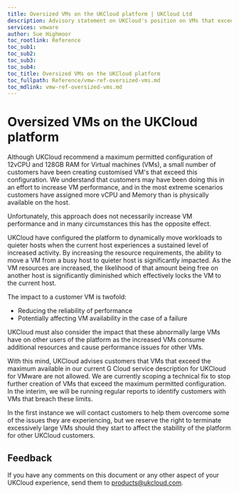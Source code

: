 ```yaml
---
title: Oversized VMs on the UKCloud platform | UKCloud Ltd
description: Advisory statement on UKCloud's position on VMs that exceed the maximum configuration advertised through the G Cloud framework
services: vmware
author: Sue Highmoor
toc_rootlink: Reference
toc_sub1: 
toc_sub2:
toc_sub3:
toc_sub4:
toc_title: Oversized VMs on the UKCloud platform
toc_fullpath: Reference/vmw-ref-oversized-vms.md
toc_mdlink: vmw-ref-oversized-vms.md
---
```


# Oversized VMs on the UKCloud platform

Although UKCloud recommend a maximum permitted configuration of 12vCPU and 128GB RAM for Virtual machines (VMs), a small number of customers have been creating customised VM's that exceed this configuration. We understand that customers may have been doing this in an effort to increase VM performance, and in the most extreme scenarios customers have assigned more vCPU and Memory than is physically available on the host.

Unfortunately, this approach does not necessarily increase VM performance and in many circumstances this has the opposite effect.

UKCloud have configured the platform to dynamically move workloads to quieter hosts when the current host experiences a sustained level of increased activity. By increasing the resource requirements, the ability to move a VM from a busy host to quieter host is significantly impacted. As the VM resources are increased, the likelihood of that amount being free on another host is significantly diminished which effectively locks the VM to the current host.

The impact to a customer VM is twofold:

- Reducing the reliability of performance
- Potentially affecting VM availability in the case of a failure

UKCloud must also consider the impact that these abnormally large VMs have on other users of the platform as the increased VMs consume additional resources and cause performance issues for other VMs.

With this mind, UKCloud advises customers that VMs that exceed the maximum available in our current G Cloud service description for UKCloud for VMware are not allowed. We are currently scoping a technical fix to stop further creation of VMs that exceed the maximum permitted configuration. In the interim, we will be running regular reports to identify customers with VMs that breach these limits.

In the first instance we will contact customers to help them overcome some of the issues they are experiencing, but we reserve the right to terminate excessively large VMs should they start to affect the stability of the platform for other UKCloud customers.

## Feedback

If you have any comments on this document or any other aspect of your UKCloud experience, send them to <products@ukcloud.com>.
